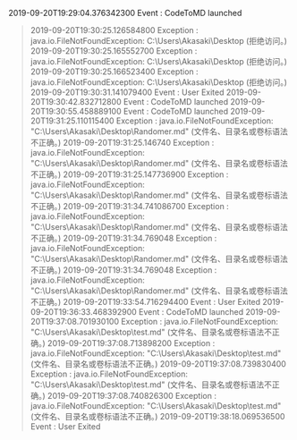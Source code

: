 2019-09-20T19:29:04.376342300 Event : CodeToMD launched
> 2019-09-20T19:30:25.126584800 Exception : java.io.FileNotFoundException: C:\Users\Akasaki\Desktop (拒绝访问。)
> 2019-09-20T19:30:25.165552700 Exception : java.io.FileNotFoundException: C:\Users\Akasaki\Desktop (拒绝访问。)
> 2019-09-20T19:30:25.166523400 Exception : java.io.FileNotFoundException: C:\Users\Akasaki\Desktop (拒绝访问。)
2019-09-20T19:30:31.141079400 Event : User Exited
2019-09-20T19:30:42.832712800 Event : CodeToMD launched
2019-09-20T19:30:55.458889100 Event : CodeToMD launched
> 2019-09-20T19:31:25.110115400 Exception : java.io.FileNotFoundException: "C:\Users\Akasaki\Desktop\Randomer.md" (文件名、目录名或卷标语法不正确。)
> 2019-09-20T19:31:25.146740 Exception : java.io.FileNotFoundException: "C:\Users\Akasaki\Desktop\Randomer.md" (文件名、目录名或卷标语法不正确。)
> 2019-09-20T19:31:25.147736900 Exception : java.io.FileNotFoundException: "C:\Users\Akasaki\Desktop\Randomer.md" (文件名、目录名或卷标语法不正确。)
> 2019-09-20T19:31:34.741086700 Exception : java.io.FileNotFoundException: "C:\Users\Akasaki\Desktop\Randomer.md" (文件名、目录名或卷标语法不正确。)
> 2019-09-20T19:31:34.769048 Exception : java.io.FileNotFoundException: "C:\Users\Akasaki\Desktop\Randomer.md" (文件名、目录名或卷标语法不正确。)
> 2019-09-20T19:31:34.769048 Exception : java.io.FileNotFoundException: "C:\Users\Akasaki\Desktop\Randomer.md" (文件名、目录名或卷标语法不正确。)
2019-09-20T19:33:54.716294400 Event : User Exited
2019-09-20T19:36:33.468392900 Event : CodeToMD launched
> 2019-09-20T19:37:08.701930100 Exception : java.io.FileNotFoundException: "C:\Users\Akasaki\Desktop\test.md" (文件名、目录名或卷标语法不正确。)
> 2019-09-20T19:37:08.713898200 Exception : java.io.FileNotFoundException: "C:\Users\Akasaki\Desktop\test.md" (文件名、目录名或卷标语法不正确。)
> 2019-09-20T19:37:08.739830400 Exception : java.io.FileNotFoundException: "C:\Users\Akasaki\Desktop\test.md" (文件名、目录名或卷标语法不正确。)
> 2019-09-20T19:37:08.740826300 Exception : java.io.FileNotFoundException: "C:\Users\Akasaki\Desktop\test.md" (文件名、目录名或卷标语法不正确。)
2019-09-20T19:38:18.069536500 Event : User Exited
